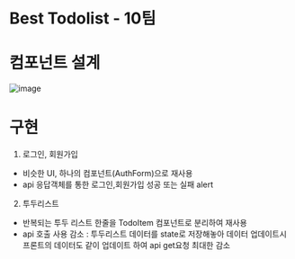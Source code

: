# Best Todolist - 10팀

# 컴포넌트 설계

![image](https://velog.velcdn.com/images/jhplus13/post/87b8c356-9feb-41f5-8fa7-10d9c8962a0c/image.png)

# 구현

1. 로그인, 회원가입

- 비슷한 UI, 하나의 컴포넌트(AuthForm)으로 재사용
- api 응답객체를 통한 로그인,회원가입 성공 또는 실패 alert

2. 투두리스트

- 반복되는 투두 리스트 한줄을 TodoItem 컴포넌트로 분리하여 재사용
- api 호출 사용 감소
  : 투두리스트 데이터를 state로 저장해놓아 데이터 업데이트시 프론트의 데이터도 같이 업데이트 하여 api get요청 최대한 감소
